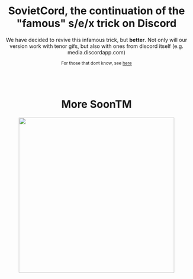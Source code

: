 <div align="center">
  
  # SovietCord, the continuation of the "famous" s/e/x trick on Discord
  
  We have decided to revive this infamous trick, but **better**. Not only will our version work with tenor gifs, but also with ones from discord itself (e.g. media.discordapp.com)
  
  <sub>For those that dont know, see [here](https://knowyourmeme.com/memes/discord-sex-hack)</sub>

  <br><br>

  # More SoonTM
  <img src="https://github.com/user-attachments/assets/4bceabb5-91a0-414c-a386-69ade4cef3ff" align="center" height="420vh"/>
</div>
